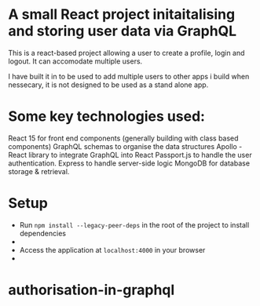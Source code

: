 

# A small React project initaitalising and storing user data via GraphQL

This is a react-based project allowing a user to create a profile, login and logout. It can accomodate multiple users.

I have built it in to be used to add multiple users to other apps i build when nessecary, it is not designed to be used as a stand alone app.

# Some key technologies used:
React 15 for front end components (generally building with class based components)
GraphQL schemas to organise the data structures
Apollo - React library to integrate GraphQL into React
Passport.js to handle the user authentication.
Express to handle server-side logic
MongoDB for database storage & retrieval.

# Setup

- Run `npm install --legacy-peer-deps` in the root of the project to install dependencies
- 
- Access the application at `localhost:4000` in your browser
- 
# authorisation-in-graphql
